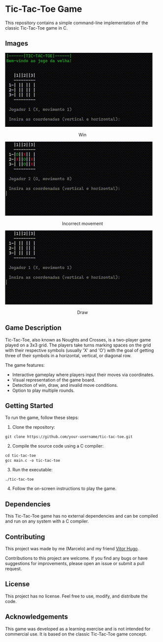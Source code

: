 # Tic-Tac-Toe Game

This repository contains a simple command-line implementation of the classic Tic-Tac-Toe game in C.

## Images

![Win](/img/game-win.gif "Win")
 <p align="center"> Win </p>

![Incorrect movement](/img/game-incorrect-movement.gif "Incorrect movement")
 <p align="center"> Incorrect movement </p>

![Draw](/img/game-draw.gif "Draw")
 <p align="center"> Draw </p>

## Game Description

Tic-Tac-Toe, also known as Noughts and Crosses, is a two-player game played on a 3x3 grid. The players take turns marking spaces on the grid with their respective symbols (usually 'X' and 'O') with the goal of getting three of their symbols in a horizontal, vertical, or diagonal row.

The game features:

- Interactive gameplay where players input their moves via coordinates.
- Visual representation of the game board.
- Detection of win, draw, and invalid move conditions.
- Option to play multiple rounds.

## Getting Started

To run the game, follow these steps:

1. Clone the repository:

```shell
git clone https://github.com/your-username/tic-tac-toe.git
```

2. Compile the source code using a C compiler:

```shell
cd tic-tac-toe
gcc main.c -o tic-tac-toe
```

3. Run the executable:

```shell
./tic-tac-toe
```

4. Follow the on-screen instructions to play the game.

## Dependencies

This Tic-Tac-Toe game has no external dependencies and can be compiled and run on any system with a C compiler.

## Contributing

This project was made by me (Marcelo) and my friend [Vitor Hugo](https.github.com/VitorHugoMoraisDias).

Contributions to this project are welcome. If you find any bugs or have suggestions for improvements, please open an issue or submit a pull request.

## License

This project has no license. Feel free to use, modify, and distribute the code.

## Acknowledgements

This game was developed as a learning exercise and is not intended for commercial use. It is based on the classic Tic-Tac-Toe game concept.
